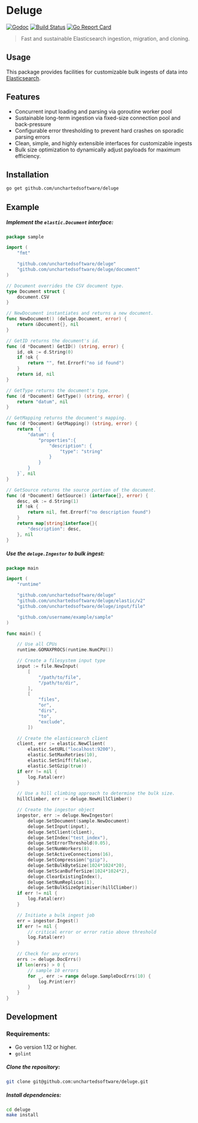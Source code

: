 # Deluge

[![Godoc](http://img.shields.io/badge/godoc-reference-blue.svg?style=flat)](http://godoc.org/github.com/unchartedsoftware/deluge)
[![Build Status](https://travis-ci.org/unchartedsoftware/deluge.svg?branch=master)](https://travis-ci.org/unchartedsoftware/deluge)
[![Go Report Card](https://goreportcard.com/badge/github.com/unchartedsoftware/deluge)](https://goreportcard.com/report/github.com/unchartedsoftware/deluge)

> Fast and sustainable Elasticsearch ingestion, migration, and cloning.

## Usage

This package provides facilities for customizable bulk ingests of data into [Elasticsearch](https://github.com/elastic/elasticsearch).

## Features

- Concurrent input loading and parsing via goroutine worker pool
- Sustainable long-term ingestion via fixed-size connection pool and back-pressure
- Configurable error thresholding to prevent hard crashes on sporadic parsing errors
- Clean, simple, and highly extensible interfaces for customizable ingests
- Bulk size optimization to dynamically adjust payloads for maximum efficiency.

## Installation

```bash
go get github.com/unchartedsoftware/deluge
```

## Example

##### Implement the `elastic.Document` interface:

```go
package sample

import (
	"fmt"

	"github.com/unchartedsoftware/deluge"
	"github.com/unchartedsoftware/deluge/document"
)

// Document overrides the CSV document type.
type Document struct {
	document.CSV
}

// NewDocument instantiates and returns a new document.
func NewDocument() (deluge.Document, error) {
	return &Document{}, nil
}

// GetID returns the document's id.
func (d *Document) GetID() (string, error) {
	id, ok := d.String(0)
	if !ok {
		return "", fmt.Errorf("no id found")
	}
	return id, nil
}

// GetType returns the document's type.
func (d *Document) GetType() (string, error) {
	return "datum", nil
}

// GetMapping returns the document's mapping.
func (d *Document) GetMapping() (string, error) {
	return `{
		"datum": {
			"properties":{
				"description": {
					"type": "string"
				}
			}
		}
	}`, nil
}

// GetSource returns the source portion of the document.
func (d *Document) GetSource() (interface{}, error) {
	desc, ok := d.String(1)
	if !ok {
		return nil, fmt.Errorf("no description found")
	}
	return map[string]interface{}{
		"description": desc,
	}, nil
}
```

##### Use the `deluge.Ingestor` to bulk ingest:

```go
package main

import (
	"runtime"

	"github.com/unchartedsoftware/deluge"
	"github.com/unchartedsoftware/deluge/elastic/v2"
	"github.com/unchartedsoftware/deluge/input/file"

	"github.com/username/example/sample"
)

func main() {

	// Use all CPUs
	runtime.GOMAXPROCS(runtime.NumCPU())

	// Create a filesystem input type
	input := file.NewInput(
		[
			"/path/to/file",
			"/path/to/dir",
		],
		[
			"files",
			"or",
			"dirs",
			"to",
			"exclude",
		])

	// Create the elasticsearch client
	client, err := elastic.NewClient(
		elastic.SetURL("localhost:9200"),
		elastic.SetMaxRetries(10),
		elastic.SetSniff(false),
		elastic.SetGzip(true))
	if err != nil {
		log.Fatal(err)
	}

	// Use a hill climbing approach to determine the bulk size.
	hillClimber, err := deluge.NewHillClimber()

	// Create the ingestor object
	ingestor, err := deluge.NewIngestor(
		deluge.SetDocument(sample.NewDocument)
		deluge.SetInput(input),
		deluge.SetClient(client),
		deluge.SetIndex("test_index"),
		deluge.SetErrorThreshold(0.05),
		deluge.SetNumWorkers(8),
		deluge.SetActiveConnections(16),
		deluge.SetCompression("gzip"),
		deluge.SetBulkByteSize(1024*1024*20),
		deluge.SetScanBufferSize(1024*1024*2),
		deluge.ClearExistingIndex(),
		deluge.SetNumReplicas(1),
		deluge.SetBulkSizeOptimiser(hillClimber))
	if err != nil {
		log.Fatal(err)
	}

	// Initiate a bulk ingest job
	err = ingestor.Ingest()
	if err != nil {
		// critical error or error ratio above threshold
		log.Fatal(err)
	}

	// Check for any errors
	errs := deluge.DocErrs()
	if len(errs) > 0 {
		// sample 10 errors
		for _, err := range deluge.SampleDocErrs(10) {
			log.Print(err)
		}
	}
}
```

## Development

### Requirements:

* Go version 1.12 or higher.
* `golint`

##### Clone the repository:

```bash
git clone git@github.com:unchartedsoftware/deluge.git
```

##### Install dependencies:

```bash
cd deluge
make install
```
